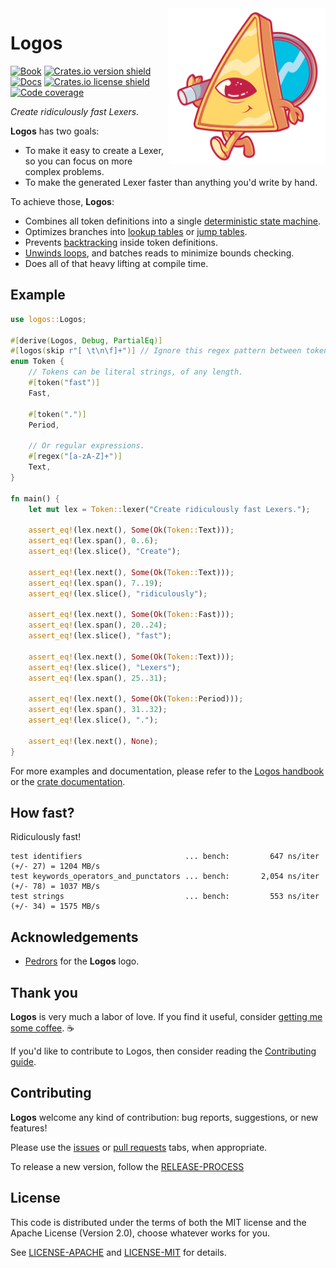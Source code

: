 <img src="https://raw.githubusercontent.com/maciejhirsz/logos/master/logos.svg?sanitize=true" alt="Logos logo" width="250" align="right">

# Logos

[![Book](https://github.com/maciejhirsz/logos/actions/workflows/pages.yml/badge.svg?branch=master)](https://logos.maciej.codes/)
[![Crates.io version shield](https://img.shields.io/crates/v/logos.svg)](https://crates.io/crates/logos)
[![Docs](https://docs.rs/logos/badge.svg)](https://docs.rs/logos)
[![Crates.io license shield](https://img.shields.io/crates/l/logos.svg)](https://crates.io/crates/logos)
[![Code coverage](https://codecov.io/gh/maciejhirsz/logos/branch/master/graph/badge.svg)](https://codecov.io/gh/maciejhirsz/logos)

_Create ridiculously fast Lexers._

**Logos** has two goals:

+ To make it easy to create a Lexer, so you can focus on more complex problems.
+ To make the generated Lexer faster than anything you'd write by hand.

To achieve those, **Logos**:

+ Combines all token definitions into a single [deterministic state machine](https://en.wikipedia.org/wiki/Deterministic_finite_automaton).
+ Optimizes branches into [lookup tables](https://en.wikipedia.org/wiki/Lookup_table) or [jump tables](https://en.wikipedia.org/wiki/Branch_table).
+ Prevents [backtracking](https://en.wikipedia.org/wiki/ReDoS) inside token definitions.
+ [Unwinds loops](https://en.wikipedia.org/wiki/Loop_unrolling), and batches reads to minimize bounds checking.
+ Does all of that heavy lifting at compile time.

## Example

```rust
use logos::Logos;

#[derive(Logos, Debug, PartialEq)]
#[logos(skip r"[ \t\n\f]+")] // Ignore this regex pattern between tokens
enum Token {
    // Tokens can be literal strings, of any length.
    #[token("fast")]
    Fast,

    #[token(".")]
    Period,

    // Or regular expressions.
    #[regex("[a-zA-Z]+")]
    Text,
}

fn main() {
    let mut lex = Token::lexer("Create ridiculously fast Lexers.");

    assert_eq!(lex.next(), Some(Ok(Token::Text)));
    assert_eq!(lex.span(), 0..6);
    assert_eq!(lex.slice(), "Create");

    assert_eq!(lex.next(), Some(Ok(Token::Text)));
    assert_eq!(lex.span(), 7..19);
    assert_eq!(lex.slice(), "ridiculously");

    assert_eq!(lex.next(), Some(Ok(Token::Fast)));
    assert_eq!(lex.span(), 20..24);
    assert_eq!(lex.slice(), "fast");

    assert_eq!(lex.next(), Some(Ok(Token::Text)));
    assert_eq!(lex.slice(), "Lexers");
    assert_eq!(lex.span(), 25..31);

    assert_eq!(lex.next(), Some(Ok(Token::Period)));
    assert_eq!(lex.span(), 31..32);
    assert_eq!(lex.slice(), ".");

    assert_eq!(lex.next(), None);
}
```

For more examples and documentation, please refer to the
[Logos handbook](https://maciejhirsz.github.io/logos/) or the
[crate documentation](https://docs.rs/logos/latest/logos/).

## How fast?

Ridiculously fast!

```norust
test identifiers                       ... bench:         647 ns/iter (+/- 27) = 1204 MB/s
test keywords_operators_and_punctators ... bench:       2,054 ns/iter (+/- 78) = 1037 MB/s
test strings                           ... bench:         553 ns/iter (+/- 34) = 1575 MB/s
```

## Acknowledgements

+ [Pedrors](https://pedrors.pt/) for the **Logos** logo.

## Thank you

**Logos** is very much a labor of love. If you find it useful, consider
[getting me some coffee](https://github.com/sponsors/maciejhirsz). ☕

If you'd like to contribute to Logos, then consider reading the
[Contributing guide](https://maciejhirsz.github.io/logos/contributing).

## Contributing

**Logos** welcome any kind of contribution: bug reports, suggestions,
or new features!

Please use the
[issues](https://github.com/maciejhirsz/logos/issues) or
[pull requests](https://github.com/maciejhirsz/logos/pulls) tabs,
when appropriate.

To release a new version, follow the [RELEASE-PROCESS](RELEASE-PROCESS.md)

## License

This code is distributed under the terms of both the MIT license
and the Apache License (Version 2.0), choose whatever works for you.

See [LICENSE-APACHE](LICENSE-APACHE) and [LICENSE-MIT](LICENSE-MIT) for details.
